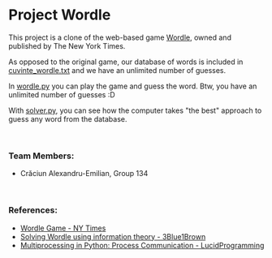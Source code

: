 # Project Wordle

This project is a clone of the web-based game [Wordle](https://www.nytimes.com/games/wordle/index.html), owned and published by The New York Times. 

As opposed to the original game, our database of words is included in [cuvinte_wordle.txt](cuvinte_wordle.txt) and we have an unlimited number of guesses.

In [wordle.py](wordle.py) you can play the game and guess the word. Btw, you have an unlimited number of guesses :D

With [solver.py](solver.py), you can see how the computer takes "the best" approach to guess any word from the database.

<br>

### Team Members:
- Crăciun Alexandru-Emilian, Group 134

<br>

### References:
- [Wordle Game - NY Times](https://www.nytimes.com/games/wordle/index.html)
- [Solving Wordle using information theory - 3Blue1Brown](https://www.youtube.com/watch?v=v68zYyaEmEA)
- [Multiprocessing in Python: Process Communication - LucidProgramming](https://www.youtube.com/watch?v=TQx3IfCVvQ0)